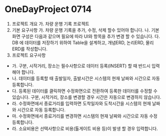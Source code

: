 # OneDayProject 0714
1. 프로젝트 개요
 가. 차량 운행 기록 프로젝트
2. 기본 요구사항
 가. 차량 운행 기록을 추가, 수정, 삭제 할수 있어야 합니다. 나. 기본 화면 구성은 다음과 같으며 필요에 따라 UI와 항목을 추가 변경 할 수 있습니다. 다. DB 에 데이터를 저장하기 위하여 Table을 설계하고, 개념ERD, 논리ERD, 물리ERD를 작성합니다.
 3. 프로젝트 요구사항
 - 가. 구분, 시작거리, 장소는 필수사항으로 데이터 등록(INSERT) 할 때 반드시 입력해야 합니다. 
 - 나. 데이터를 등록할 때 출발일자, 출발시간은 시스템의 현재 날짜와 시간으로 자동 등록합니다. 
 - 다. 등록된 데이터를 클릭하면 수정화면으로 전환하여 등록한 데이터를 수정할 수 있습니다. 구분, 시작거리, 장소를 변경할 경우 시간은 자동으로 변경하지 않습니다. 
 - 라. 수정화면에서 종료거리를 입력하면 도착일자와 도착시간을 시스템의 현재 날짜와 시간으로 자동 등록합니다. 
 - 마. 수정화면에서 종료거리를 변경하면 시스템의 현재 날짜와 시간으로 자동 수정 등록합니다. 
 - 라. 소요비용은 선택사항으로 비용(톨게이트 비용 등)이 발생 할 경우 입력합니다.